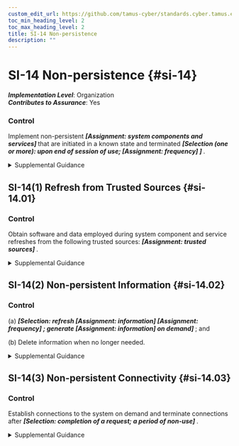 ```yaml
---
custom_edit_url: https://github.com/tamus-cyber/standards.cyber.tamus.edu/tree/main/static/content/tamus.edu/TAMUS_profile.xml
toc_min_heading_level: 2
toc_max_heading_level: 2
title: SI-14 Non-persistence
description: ""
---
```


# SI-14 Non-persistence {#si-14}

_**Implementation Level**_: Organization\
_**Contributes to Assurance**_: Yes

### Control

Implement non-persistent <strong>                  <em>[Assignment: system components and services]</em>               </strong> that are initiated in a known state and terminated <strong>                  <em>[Selection (one or more): upon end of session of use;                   <strong>                        <em>[Assignment: frequency]</em>                     </strong>               ]</em>               </strong>.

<details>
  <summary>Supplemental Guidance</summary>

Implementation of non-persistent components and services mitigates risk from advanced persistent threats (APTs) by reducing the targeting capability of adversaries (i.e., window of opportunity and available attack surface) to initiate and complete attacks. By implementing the concept of non-persistence for selected system components, organizations can provide a trusted, known state computing resource for a specific time period that does not give adversaries sufficient time to exploit vulnerabilities in organizational systems or operating environments. Since the APT is a high-end, sophisticated threat with regard to capability, intent, and targeting, organizations assume that over an extended period, a percentage of attacks will be successful. Non-persistent system components and services are activated as required using protected information and terminated periodically or at the end of sessions. Non-persistence increases the work factor of adversaries attempting to compromise or breach organizational systems.

</details>

## SI-14(1) Refresh from Trusted Sources {#si-14.01}

### Control

Obtain software and data employed during system component and service refreshes from the following trusted sources: <strong>                     <em>[Assignment: trusted sources]</em>                  </strong>.

<details>
  <summary>Supplemental Guidance</summary>

Trusted sources include software and data from write-once, read-only media or from selected offline secure storage facilities.

</details>

## SI-14(2) Non-persistent Information {#si-14.02}

### Control

(a)                      <strong>                        <em>[Selection: refresh <strong>                              <em>[Assignment: information]</em>                           </strong>                           <strong>                              <em>[Assignment: frequency]</em>                           </strong>                  ; generate <strong>                              <em>[Assignment: information]</em>                           </strong> on demand]</em>                     </strong> ; and

(b) Delete information when no longer needed.

<details>
  <summary>Supplemental Guidance</summary>

Retaining information longer than is needed makes the information a potential target for advanced adversaries searching for high value assets to compromise through unauthorized disclosure, unauthorized modification, or exfiltration. For system-related information, unnecessary retention provides advanced adversaries information that can assist in their reconnaissance and lateral movement through the system.

</details>

## SI-14(3) Non-persistent Connectivity {#si-14.03}

### Control

Establish connections to the system on demand and terminate connections after <strong>                     <em>[Selection: completion of a request; a period of non-use]</em>                  </strong>.

<details>
  <summary>Supplemental Guidance</summary>

Persistent connections to systems can provide advanced adversaries with paths to move laterally through systems and potentially position themselves closer to high value assets. Limiting the availability of such connections impedes the adversary’s ability to move freely through organizational systems.

</details>

